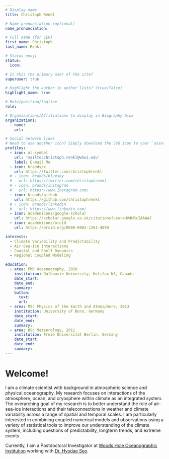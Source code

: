 ```yaml
---
# Display name
title: Christoph Renkl

# Name pronunciation (optional)
name_pronunciation:

# Full name (for SEO)
first_name: Christoph
last_name: Renkl

# Status emoji
status:
  icon:

# Is this the primary user of the site?
superuser: true

# Highlight the author in author lists? (true/false)
highlight_name: true

# Role/position/tagline
role:

# Organizations/Affiliations to display in Biography blox
organizations:
  - name:
    url:

# Social network links
# Need to use another icon? Simply download the SVG icon to your `assets/media/icons/` folder.
profiles:
  - icon: at-symbol
    url: 'mailto:christoph.renkl@whoi.edu'
    label: E-mail Me
  - icon: brands/x
    url: https://twitter.com/christophrenkl
  # - icon: brands/bluesky
  #   url: https://twitter.com/christophrenkl
  # - icon: brands/instagram
  #   url: https://www.instagram.com/
  - icon: brands/github
    url: https://github.com/christophrenkl
  # - icon: brands/linkedin
  #   url: https://www.linkedin.com/
  - icon: academicons/google-scholar
    url: https://scholar.google.co.uk/citations?user=HV4MRcIAAAAJ
  - icon: academicons/orcid
    url: https://orcid.org/0000-0002-1261-4099

interests:
  - Climate Variability and Predictability
  - Air-Sea-Ice Interactions
  - Coastal and Shelf Dynamics
  - Regional Coupled Modeling

education:
  - area: PhD Oceanography, 2020
    institution: Dalhousie University, Halifax NS, Canada
    date_start:
    date_end:
    summary:
    button:
      text:
      url:
  - area: MSc Physics of the Earth and Atmosphere, 2013
    institution: University of Bonn, Germany
    date_start: 
    date_end:
    summary:
  - area: BSc Meteorology, 2011
    institution: Freie Universität Berlin, Germany
    date_start:
    date_end:
    summary:
---
```


# Welcome!

I am a climate scientist with background in atmospheric science and physical oceanography. My research focuses on interactions of the atmosphere, ocean, and cryosphere within climate as an integrated system. The overarching goal of my research is to better understand the role of air-sea-ice interactions and their teleconnections in weather and climate variability across a range of spatial and temporal scales. I am particularly interested in combining coupled numerical models and observations using a variety of statistical tools to improve our understanding of the climate system, including questions of predictability, longterm trends, and extreme events

Currently, I am a Postdoctoral Investigator at [Woods Hole Oceanographic Institution](https://www.whoi.edu/) working with [Dr. Hyodae Seo](https://hseo.whoi.edu/).